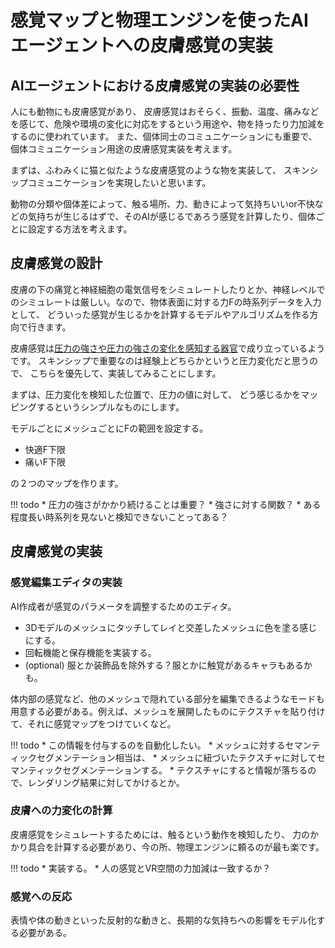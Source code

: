 # 感覚マップと物理エンジンを使ったAIエージェントへの皮膚感覚の実装
## AIエージェントにおける皮膚感覚の実装の必要性
人にも動物にも皮膚感覚があり、
皮膚感覚はおそらく、振動、温度、痛みなどを感じて、危険や環境の変化に対応をするという用途や、物を持ったり力加減をするのに使われています。
また、個体同士のコミュニケーションにも重要で、
個体コミュニケーション用途の皮膚感覚実装を考えます。

まずは、ふわみくに猫と似たような皮膚感覚のような物を実装して、
スキンシップコミュニケーションを実現したいと思います。

動物の分類や個体差によって、触る場所、力、動きによって気持ちいいor不快などの気持ちが生じるはずで、そのAIが感じるであろう感覚を計算したり、個体ごとに設定する方法を考えます。

## 皮膚感覚の設計
皮膚の下の痛覚と神経細胞の電気信号をシミュレートしたりとか、神経レベルでのシミュレートは厳しい。なので、物体表面に対する力Fの時系列データを入力として、
どういった感覚が生じるかを計算するモデルやアルゴリズムを作る方向で行きます。

皮膚感覚は[圧力の強さや圧力の強さの変化を感知する器官](https://bsd.neuroinf.jp/wiki/%E4%BD%93%E6%80%A7%E6%84%9F%E8%A6%9A)で成り立っているようです。
スキンシップで重要なのは経験上どちらかというと圧力変化だと思うので、
こちらを優先して、実装してみることにします。

まずは、圧力変化を検知した位置で、圧力の値に対して、
どう感じるかをマッピングするというシンプルなものにします。

モデルごとにメッシュごとにFの範囲を設定する。

* 快適F下限
* 痛いF下限

の２つのマップを作ります。

!!! todo
    * 圧力の強さがかかり続けることは重要？
    * 強さに対する関数？
    * ある程度長い時系列を見ないと検知できないことってある？

## 皮膚感覚の実装
### 感覚編集エディタの実装
AI作成者が感覚のパラメータを調整するためのエディタ。

* 3Dモデルのメッシュにタッチしてレイと交差したメッシュに色を塗る感じにする。
* 回転機能と保存機能を実装する。
* (optional) 服とか装飾品を除外する？服とかに触覚があるキャラもあるかも。

体内部の感覚など、他のメッシュで隠れている部分を編集できるようなモードも用意する必要がある。例えば、メッシュを展開したものにテクスチャを貼り付けて、それに感覚マップをつけていくなど。

!!! todo
    * この情報を付与するのを自動化したい。
    * メッシュに対するセマンティックセグメンテーション相当は、
    * メッシュに紐づいたテクスチャに対してセマンティックセグメンテーションする。
    * テクスチャにすると情報が落ちるので、レンダリング結果に対してかけるとか。

### 皮膚への力変化の計算
皮膚感覚をシミュレートするためには、触るという動作を検知したり、
力のかかり具合を計算する必要があり、今の所、物理エンジンに頼るのが最も楽です。

!!! todo
    * 実装する。
    * 人の感覚とVR空間の力加減は一致するか？

### 感覚への反応
表情や体の動きといった反射的な動きと、長期的な気持ちへの影響をモデル化する必要がある。
